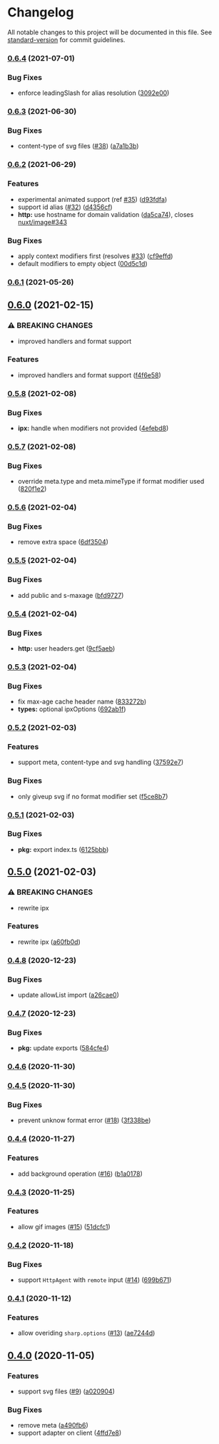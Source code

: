 # Changelog

All notable changes to this project will be documented in this file. See [standard-version](https://github.com/conventional-changelog/standard-version) for commit guidelines.

### [0.6.4](https://github.com/nuxt-contrib/ipx/compare/v0.6.3...v0.6.4) (2021-07-01)


### Bug Fixes

* enforce leadingSlash for alias resolution ([3092e00](https://github.com/nuxt-contrib/ipx/commit/3092e00870a29cb797c1c3b6cb921497523800fa))

### [0.6.3](https://github.com/nuxt-contrib/ipx/compare/v0.6.2...v0.6.3) (2021-06-30)


### Bug Fixes

* content-type of svg files ([#38](https://github.com/nuxt-contrib/ipx/issues/38)) ([a7a1b3b](https://github.com/nuxt-contrib/ipx/commit/a7a1b3b8fb3c1b996ec823d80d029a11a19b9311))

### [0.6.2](https://github.com/nuxt-contrib/ipx/compare/v0.6.1...v0.6.2) (2021-06-29)


### Features

* experimental animated support (ref [#35](https://github.com/nuxt-contrib/ipx/issues/35)) ([d93fdfa](https://github.com/nuxt-contrib/ipx/commit/d93fdfa1d591e70b89084a7f50d37343a7d68df8))
* support id alias ([#32](https://github.com/nuxt-contrib/ipx/issues/32)) ([d4356cf](https://github.com/nuxt-contrib/ipx/commit/d4356cfc28f23000e3e25f597d49eb164da580b3))
* **http:** use hostname for domain validation ([da5ca74](https://github.com/nuxt-contrib/ipx/commit/da5ca74b0a57f5e47b1927f282fdda7228e54f58)), closes [nuxt/image#343](https://github.com/nuxt/image/issues/343)


### Bug Fixes

* apply context modifiers first (resolves [#33](https://github.com/nuxt-contrib/ipx/issues/33)) ([cf9effd](https://github.com/nuxt-contrib/ipx/commit/cf9effd1f8b390c51507f2b18d2a69de921017fd))
* default modifiers to empty object ([00d5c1d](https://github.com/nuxt-contrib/ipx/commit/00d5c1d262a300469d24dc5a92c4a9940f2f0483))

### [0.6.1](https://github.com/nuxt-contrib/ipx/compare/v0.6.0...v0.6.1) (2021-05-26)

## [0.6.0](https://github.com/nuxt-contrib/ipx/compare/v0.5.8...v0.6.0) (2021-02-15)


### ⚠ BREAKING CHANGES

* improved handlers and format support

### Features

* improved handlers and format support ([f4f6e58](https://github.com/nuxt-contrib/ipx/commit/f4f6e586119e5c9c7c81354277b42e2d3406bb96))

### [0.5.8](https://github.com/nuxt-contrib/ipx/compare/v0.5.7...v0.5.8) (2021-02-08)


### Bug Fixes

* **ipx:** handle when modifiers not provided ([4efebd8](https://github.com/nuxt-contrib/ipx/commit/4efebd88963cfd054004810207874553e89e5d61))

### [0.5.7](https://github.com/nuxt-contrib/ipx/compare/v0.5.6...v0.5.7) (2021-02-08)


### Bug Fixes

* override meta.type and meta.mimeType if format modifier used ([820f1e2](https://github.com/nuxt-contrib/ipx/commit/820f1e253dcbd0fe1122a742bb75dcfc364b868b))

### [0.5.6](https://github.com/nuxt-contrib/ipx/compare/v0.5.5...v0.5.6) (2021-02-04)


### Bug Fixes

* remove extra space ([6df3504](https://github.com/nuxt-contrib/ipx/commit/6df350413d2cab1b4d4a4c9f8b8a92bd906cc8f5))

### [0.5.5](https://github.com/nuxt-contrib/ipx/compare/v0.5.4...v0.5.5) (2021-02-04)


### Bug Fixes

* add public and s-maxage ([bfd9727](https://github.com/nuxt-contrib/ipx/commit/bfd9727ac867d0af390f56dd939347f5183d1763))

### [0.5.4](https://github.com/nuxt-contrib/ipx/compare/v0.5.3...v0.5.4) (2021-02-04)


### Bug Fixes

* **http:** user headers.get ([9cf5aeb](https://github.com/nuxt-contrib/ipx/commit/9cf5aebaff8f8fe86014993ac4c91590bc5a6134))

### [0.5.3](https://github.com/nuxt-contrib/ipx/compare/v0.5.2...v0.5.3) (2021-02-04)


### Bug Fixes

* fix max-age cache header name ([833272b](https://github.com/nuxt-contrib/ipx/commit/833272b6a4c63c388e941c8f037118c204a8dac4))
* **types:** optional ipxOptions ([692ab1f](https://github.com/nuxt-contrib/ipx/commit/692ab1f6c64fa86d77581bebdcabf0ba707b9469))

### [0.5.2](https://github.com/nuxt-contrib/ipx/compare/v0.5.1...v0.5.2) (2021-02-03)


### Features

* support meta, content-type and svg handling ([37592e7](https://github.com/nuxt-contrib/ipx/commit/37592e711d166df41c29f1b1117adb186d42ce5d))


### Bug Fixes

* only giveup svg if no format modifier set ([f5ce8b7](https://github.com/nuxt-contrib/ipx/commit/f5ce8b7aecd18629b7a116dc6aecd5096d4573aa))

### [0.5.1](https://github.com/nuxt-contrib/ipx/compare/v0.5.0...v0.5.1) (2021-02-03)


### Bug Fixes

* **pkg:** export index.ts ([6125bbb](https://github.com/nuxt-contrib/ipx/commit/6125bbb79ad430294f5d371d9a08f8ecca5c8372))

## [0.5.0](https://github.com/nuxt-contrib/ipx/compare/v0.4.8...v0.5.0) (2021-02-03)


### ⚠ BREAKING CHANGES

* rewrite ipx

### Features

* rewrite ipx ([a60fb0d](https://github.com/nuxt-contrib/ipx/commit/a60fb0d44b96c9f135af3295730c3da13fbc3e6c))

### [0.4.8](https://github.com/nuxt-contrib/ipx/compare/v0.4.7...v0.4.8) (2020-12-23)


### Bug Fixes

* update allowList import ([a26cae0](https://github.com/nuxt-contrib/ipx/commit/a26cae00faa4fea7c190e3fb4efdf5fa1d137095))

### [0.4.7](https://github.com/nuxt-contrib/ipx/compare/v0.4.6...v0.4.7) (2020-12-23)


### Bug Fixes

* **pkg:** update exports ([584cfe4](https://github.com/nuxt-contrib/ipx/commit/584cfe4c341da6e10a7da28a20afe6b4d9aeff0a))

### [0.4.6](https://github.com/nuxt-contrib/ipx/compare/v0.4.5...v0.4.6) (2020-11-30)

### [0.4.5](https://github.com/nuxt-contrib/ipx/compare/v0.4.4...v0.4.5) (2020-11-30)


### Bug Fixes

* prevent unknow format error ([#18](https://github.com/nuxt-contrib/ipx/issues/18)) ([3f338be](https://github.com/nuxt-contrib/ipx/commit/3f338be630c76fd2d91901462cc3d5b495719882))

### [0.4.4](https://github.com/nuxt-contrib/ipx/compare/v0.4.3...v0.4.4) (2020-11-27)


### Features

* add background operation ([#16](https://github.com/nuxt-contrib/ipx/issues/16)) ([b1a0178](https://github.com/nuxt-contrib/ipx/commit/b1a0178c2522bba1361a8973bf338fe0ae1cab86))

### [0.4.3](https://github.com/nuxt-contrib/ipx/compare/v0.4.2...v0.4.3) (2020-11-25)


### Features

* allow gif images ([#15](https://github.com/nuxt-contrib/ipx/issues/15)) ([51dcfc1](https://github.com/nuxt-contrib/ipx/commit/51dcfc1dc0a076eca2c33ce5fcaf37b970964bca))

### [0.4.2](https://github.com/nuxt-contrib/ipx/compare/v0.4.1...v0.4.2) (2020-11-18)


### Bug Fixes

* support `HttpAgent` with `remote` input ([#14](https://github.com/nuxt-contrib/ipx/issues/14)) ([699b671](https://github.com/nuxt-contrib/ipx/commit/699b6717d1b6f817edb784d50cd5f2ce8da5d21a))

### [0.4.1](https://github.com/nuxt-contrib/ipx/compare/v0.4.0...v0.4.1) (2020-11-12)


### Features

* allow overiding `sharp.options` ([#13](https://github.com/nuxt-contrib/ipx/issues/13)) ([ae7244d](https://github.com/nuxt-contrib/ipx/commit/ae7244d83712d352e4fd08fa2106122aac6f2689))

## [0.4.0](https://github.com/nuxt-contrib/ipx/compare/v0.4.0-rc.1...v0.4.0) (2020-11-05)


### Features

* support svg files ([#9](https://github.com/nuxt-contrib/ipx/issues/9)) ([a020904](https://github.com/nuxt-contrib/ipx/commit/a02090436e0116de641fa3d415dfeae1bee79379))


### Bug Fixes

* remove meta ([a490fb6](https://github.com/nuxt-contrib/ipx/commit/a490fb6bb13a5f215a1ffb39b6acbf6d5de85aca))
* support adapter on client ([4ffd7e8](https://github.com/nuxt-contrib/ipx/commit/4ffd7e84553b4b13dbb15bee801d27d014b9dc08))
